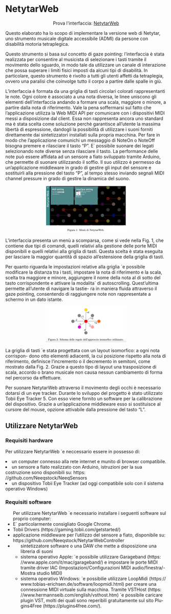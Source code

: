 # NetytarWeb
<p align="center">
    Prova l'interfaccia:
  <a href="https://annafusari.github.io/netytarweb/">NetytarWeb</a>
</p>

<p>
  Questo elaborato ha lo scopo di implementare la versione web di Netytar, uno strumento musicale digitale accessibile (ADMI) da persone con disabilità motoria tetraplegica. 
</p>
<p>
  Questo strumento si basa sul concetto di gaze pointing: l’interfaccia è stata realizzata per consentire al musicista di selezionare i tasti tramite il movimento dello sguardo, in modo tale da utilizzare un canale di interazione che possa superare i limiti fisici imposti da alcuni tipi di disabilità. In particolare, questo strumento è rivolto a tutti gli utenti affetti da tetraplegia, ovvero una paralisi che coinvolge tutto il corpo a partire dalle spalle in giù.
</p>
<p>
 L’interfaccia è formata da una griglia di tasti circolari colorati rappresentanti le note. Ogni colore è associato a una nota diversa, le linee uniscono gli elementi dell’interfaccia andando a formare una scala, maggiore o minore, a partire dalla nota di riferimento. Vale la pena soffermarsi sul fatto che l’applicazione utilizza la Web MIDI API per comunicare con i dispositivi MIDI messi a disposizione dal client. Essa non rappresenta ancora uno standard ma è stata scelta come soluzione perchè garantisce all’utente la massima libertà di espressione, dandogli la possibilità di utilizzare i suoni forniti direttamente dai sintetizzatori installati sulla propria macchina. Per fare in modo che l’applicazione comunichi un messaggio di NoteOn o NoteOff bisogna premere e rilasciare il tasto “P”. E` possibile suonare dei legati selezionando note diverse senza rilasciare il tasto. La performance delle note può essere affidata ad un sensore a fiato sviluppato tramite Arduino, che permette di suonare utilizzando il soffio. Il suo utilizzo è permesso da un’applicazione middleware in grado di gestire gli input del sensore e sostituirli alla pressione del tasto “P”, al tempo stesso inviando segnali MIDI channel pressure in grado di gestire la dinamica del suono.
</p>

<p align="center">
    <img src="images/interface.png" alt="alt text" width="50%" height="50%">
</p>

<p>
  L’interfaccia presenta un menù a scomparsa, come si vede nella Fig. 1, che contiene due tipi di comandi, quelli relativi alla gestione delle porte MIDI disponibili e quelli relativi alla griglia di tasti. Questa scelta è stata eseguita per lasciare la maggior quantità di spazio all’estensione della griglia di tasti.
</p>
<p>
  Per quanto riguarda le impostazioni relative alla griglia `e possibile modificare la distanza tra i tasti, impostare la nota di riferimento e la scala, scelta tra maggiore e minore, aggiungere il nome della nota al di sotto del tasto corrispondente e attivare la modalita` di autoscrolling. Quest’ultima permette all’utente di navigare la tastie- ra in maniera fluida attraverso il gaze pointing, consentendo di raggiungere note non rappresentate a schermo in un dato istante.
</p>
<p align="center">
    <img src="images/img2.png" alt="alt text" width="50%" height="50%">
</p>
<p>
  La griglia di tasti `e stata progettata con un layout isomorfico: a ogni nota corrispon- dono otto elementi adiacenti, la cui posizione rispetto alla nota di riferimento, definisce l’incremento o il decremento in semitoni, come mostrato dalla Fig. 2. Grazie a questo tipo di layout una trasposizione di scala, accordo o brano musicale non causa nessun cambiamento di forma nel percorso da effettuare.
</p>
<p>
  Per suonare NetytarWeb attraverso il movimento degli occhi è necessario dotarsi di un eye tracker. Durante lo sviluppo del progetto è stato utilizzato Tobii Eye Tracker 5. Con esso viene fornito un software per la calibrazione del dispositivo. Grazie a un’applicazione middleware esso si sostituisce al cursore del mouse, opzione attivabile dalla pressione del tasto “L”.
</p>

## Utilizzare NetytarWeb
<h3>Requisiti hardware</h3>
<p>Per utilizzare NetytarWeb `e neccessario essere in possesso di:</p>
    <li>un computer connesso alla rete internet e munito di browser compatibile.</li>
    <li>un sensore a fiato realizzato con Arduino, istruzioni per la sua costruzione sono disponibili su: https: //github.com/Neeqstock/NeeqSensors</li>
    <li>un dispositivo Tobii Eye Tracker (ad oggi compatibile solo con il sistema operativo Windows)</li>


<h3>Requisiti software</h3>
<ul>Per utilizzare NetytarWeb `e necessario installare i seguenti software sul proprio computer:
    <li>E` particolarmente consigliato Google Chrome.</li>
    <li>Tobii Drivers (https://gaming.tobii.com/getstarted/)</li>
    <li>applicazione middleware per l’utilizzo del sensore a fiato, disponibile su:
     https://github.com/Neeqstock/NetytarWebController</li>
    <li><ul>sintetizzatore software o una DAW che mette a disposizione una libreria di suoni
        <li>sistema operativo Apple: `e possibile utilizzare Garageband (https: //www.apple.com/it/mac/garageband/) e impostare le porte MIDI tramite driver IAC (Impostazioni/Configurazioni MIDI audio/finestra/- Mostra studio MIDI)
            <li>sistema operativo Windows: `e possibilie utilizzare LoopMidi (https:// www.tobias-erichsen.de/software/loopmidi.html) per creare una connessione MIDI virtuale sulla macchina. Tramite VSTHost (https: //www.hermannseib.com/english/vsthost.htm) `e possibile caricare plugin VST, molti dei quali sono reperibili gratuitamente sul sito Plu- gins4Free (https://plugins4free.com/).</li>
</li>
    </ul></li>
</ul>


